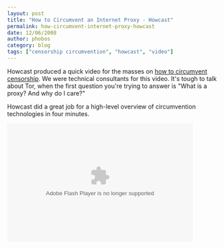 ```yaml
---
layout: post
title: "How to Circumvent an Internet Proxy - Howcast"
permalink: how-circumvent-internet-proxy-howcast
date: 12/06/2008
author: phobos
category: blog
tags: ["censorship circumvention", "howcast", "video"]
---
```


Howcast produced a quick video for the masses on [how to circumvent censorship](http://www.howcast.com/videos/90601-How-To-Circumvent-an-Internet-Proxy). We were technical consultants for this video. It's tough to talk about Tor, when the first question you're trying to answer is "What is a proxy? And why do I care?"

Howcast did a great job for a high-level overview of circumvention technologies in four minutes.

<object width="432" height="276" classid="clsid:D27CDB6E-AE6D-11cf-96B8-444553540000" id="howcastplayer"><param name="movie" value="http://www.howcast.com/flash/howcast_player.swf?file=90601&amp;theme=black">
<param name="allowFullScreen" value="false">
<param name="allowScriptAccess" value="always">
<embed src="http://www.howcast.com/flash/howcast_player.swf?file=90601&amp;theme=black" type="application/x-shockwave-flash" width="432" height="276" allowfullscreen="false" allowscriptaccess="always"></embed></object>
